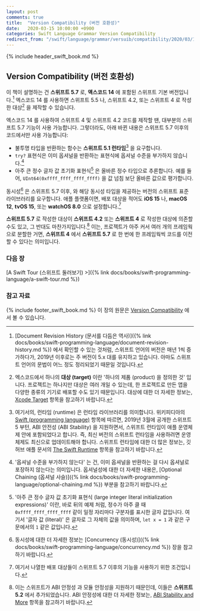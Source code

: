 ```yaml
---
layout: post
comments: true
title:  "Version Compatibility (버전 호환성)"
date:   2020-03-15 10:00:00 +0900
categories: Swift Language Grammar Version Compatibility
redirect_from: "/swift/language/grammar/versuib/compatibility/2020/03/15/Version-Compatibility.html"
---
```


{% include header_swift_book.md %}

## Version Compatibility (버전 호환성)

이 책이 설명하는 건 **스위프트 5.7** 로, **액스코드 14** 에 포함된 스위프트 기본 버전입니다.[^swift-version] 엑스코드 14 를 사용하면 스위프트 5.5 나, 스위프트 4.2, 또는 스위프트 4 로 작성한 대상[^targets] 을 제작할 수 있습니다.

엑스코드 14 를 사용하여 스위프트 4 및 스위프트 4.2 코드를 제작할 땐, 대부분의 스위프트 5.7 기능이 사용 가능합니다. 그렇더라도, 아래 바뀐 내용은 스위프트 5.7 이후의 코드에서만 사용 가능합니다:

* 불투명 타입을 반환하는 함수는 **스위프트 5.1 런타임**[^swift-runtime] 을 요구합니다.
* `try?` 표현식은 이미 옵셔널을 반환하는 표현식에 옵셔널 수준을 부가하지 않습니다.[^level-of-optionality]
* 아주 큰 정수 글자 값 초기화 표현식[^large-integer-literal] 은 올바른 정수 타입으로 추론합니다. 예를 들어, `UInt64(0xffff_ffff_ffff_ffff)` 을 값 넘침 보단 올바른 값으로 평가합니다.

동시성[^concurrency] 은 스위프트 5.7 이후, 와 해당 동시성 타입을 제공하는 버전의 스위프트 표준 라이브러리를 요구합니다. 애플 플랫폼이면, 배포 대상을 적어도 **iOS 15** 나, **macOS 12**, **tvOS 15**, 또는 **watchOS 8.0** 으로 설정합니다.[^deployment-target]  

**스위프트 5.7** 로 작성한 대상이 **스위프트 4.2** 또는 **스위프트 4** 로 작성한 대상에 의존할 수도 있고, 그 반대도 마찬가지입니다.[^depend-on] 이는, 프로젝트가 아주 커서 여러 개의 프레임웍으로 분할한 거면, **스위프트 4** 에서 **스위프트 5.7** 로 한 번에 한 프레임웍씩 코드를 이전할 수 있다는 의미입니다.

### 다음 장

[A Swift Tour (스위프트 둘러보기) >]({% link docs/books/swift-programming-language/a-swift-tour.md %})

### 참고 자료

{% include footer_swift_book.md %} 이 장의 원문은 [Version Compatibility](https://docs.swift.org/swift-book/GuidedTour/Compatibility.html) 에서 볼 수 있습니다.

[^swift-version]: [Document Revision History (문서를 다듬은 역사)]({% link docs/books/swift-programming-language/document-revision-history.md %}) 에서 확인할 수 있는 것처럼, 스위프트 언어의 버전은 매년 1씩 증가하다가, 2019년 이후로는 주 버전이 5.x 대를 유지하고 있습니다. 아마도 스위프트 언어의 문법이 어느 정도 정리되었기 때문일 것입니다.

[^targets]: 엑스코드에서 하나의 **대상 (target)** 이란 '하나의 제품 (product) 을 정의한 것' 입니다. 프로젝트는 하나지만 대상은 여러 개일 수 있는데, 한 프로젝트로 만든 앱을 다양한 종류의 기기로 배포할 수도 있기 때문입니다. 대상에 대한 더 자세한 정보는, [Xcode Target](https://developer.apple.com/library/archive/featuredarticles/XcodeConcepts/Concept-Targets.html) 항목을 참고하기 바랍니다.

[^swift-runtime]: 여기서의, 런타임 (runtime) 은 런타임 라이브러리를 의미합니다. 위키피디아의 [Swift (programming language)](https://en.wikipedia.org/wiki/Swift_(programming_language)) 항목에 따르면, 2019년 3월에 공개한 스위프트 5 부턴, ABI 안전성 (ABI Stability)[^ABI-Stability] 을 지원하면서, 스위프트 런타임이 애플 운영체제 안에 포함되었다고 합니다. 즉, 최신 버전의 스위프트 런타임을 사용하려면 운영 체제도 최신으로 업데이트해야 합니다. 스위프트 런타임에 대한 더 많은 정보는, 깃허브 애플 문서의 [The Swift Runtime](https://github.com/apple/swift/blob/master/docs/Runtime.md) 항목을 참고하기 바랍니다.

[^ABI-Stability]: 스위프트의 ABI 안정성에 대해서는 [Evolving Swift On Apple Platforms After ABI Stability](https://swift.org/blog/abi-stability-and-apple/) 항목을 보도록 합니다. 한글 자료로는 **Zedd02028** 님이 [ABI stability](https://zeddios.tistory.com/654) 라는 글에 정리를 잘 해두신 것 같습니다.

[^level-of-optionality]: '옵셔널 수준을 부가하지 않는다' 는 건, 이미 옵셔널을 반환하는 걸 다시 옵셔널로 포장하지 않는다는 의미입니다. 옵셔널성에 대한 더 자세한 내용은, [Optional Chaining (옵셔널 사슬)]({% link docs/books/swift-programming-language/optional-chaining.md %}) 부분을 참고하기 바랍니다.

[^large-integer-literal]: '아주 큰 정수 글자 값 초기화 표현식 (large integer literal initialization expressions)' 이란, 바로 뒤의 예제 처럼, 정수가 아주 클 때 `0xffff_ffff_ffff_ffff` 같이 일정 자리마다 구분자를 표시한 글자 값입니다. 여기서 '글자 값 (literal)' 은 글자로 그 자체의 값을 의미하며, `let x = 1` 과 같은 구문에서의 `1` 같은 값입니다.

[^concurrency]: 동시성에 대한 더 자세한 정보는 [Concurrency (동시성)]({% link docs/books/swift-programming-language/concurrency.md %}) 장을 참고하기 바랍니다.

[^deployment-target]: 여기서 나열한 배포 대상들이 스위프트 5.7 이후의 기능을 사용하기 위한 조건입니다.

[^depend-on]: 이는 스위프트가 ABI 안정성[^ABI-Stability] 과 모듈 안정성을 지원하기 때문인데, 이들은 **스위프트 5.2** 에서 추가되었습니다. ABI 안정성에 대한 더 자세한 정보는, [ABI Stability and More](https://swift.org/blog/abi-stability-and-more/) 항목을 참고하기 바랍니다.
